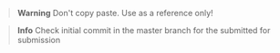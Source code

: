 > **Warning**
> Don't copy paste. Use as a reference only!

> **Info**
> Check initial commit in the master branch for the submitted for submission